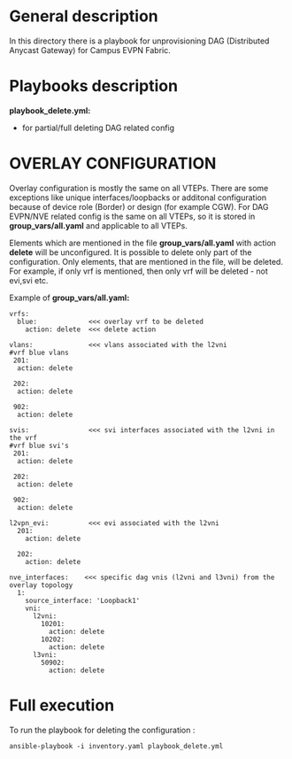 # General description #

In this directory there is a playbook for unprovisioning DAG (Distributed Anycast Gateway) for Campus EVPN Fabric.

# Playbooks description #

**playbook_delete.yml:**
- for partial/full deleting DAG related config


# OVERLAY CONFIGURATION #

Overlay configuration is mostly the same on all VTEPs. There are some exceptions like unique interfaces/loopbacks or additonal configuration because of device role (Border) or design (for example CGW). For DAG EVPN/NVE related config is the same on all VTEPs, so it is stored in **group_vars/all.yaml** and applicable to all VTEPs.

Elements which are mentioned in the file **group_vars/all.yaml** with action **delete** will be unconfigured.
It is possible to delete only part of the configuration. Only elements, that are mentioned in the file, will be deleted.
For example, if only vrf is mentioned, then only vrf will be deleted - not evi,svi etc.

Example of **group_vars/all.yaml:**
```
vrfs:
  blue:             <<< overlay vrf to be deleted
    action: delete  <<< delete action

vlans:              <<< vlans associated with the l2vni 
#vrf blue vlans
 201:
  action: delete

 202:
  action: delete

 902:
  action: delete

svis:               <<< svi interfaces associated with the l2vni in the vrf 
#vrf blue svi's
 201:
  action: delete

 202:
  action: delete

 902:
  action: delete

l2vpn_evi:          <<< evi associated with the l2vni 
  201:
    action: delete

  202:
    action: delete

nve_interfaces:    <<< specific dag vnis (l2vni and l3vni) from the overlay topology
  1:
    source_interface: 'Loopback1'
    vni:
      l2vni:
        10201:
          action: delete
        10202:
          action: delete
      l3vni:
        50902:
          action: delete
```
# Full execution 

To run the playbook for deleting the configuration :

```
ansible-playbook -i inventory.yaml playbook_delete.yml
```
